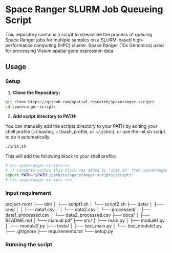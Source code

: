 # Space Ranger SLURM Job Queueing Script

This repository contains a script to streamline the process of queuing Space Ranger jobs for multiple samples on a SLURM-based high-performance computing (HPC) cluster. Space Ranger (10x Genomics) used for processing Visium spatial gene expression data.

## Usage

### Setup

1. **Clone the Repository:**

```bash
git clone https://github.com/spatial-research/spaceranger-scripts
cd spaceranger-scripts
```

2. **Add script directory to PATH:**

You can manually add the scripts directory to your PATH by editing your shell profile (~/.bashrc, ~/.bash_profile, or ~/.zshrc), or use the init.sh script to do it automatically.

```bash
./init.sh
```

This will add the following block to your shell profile:

```bash
# >>> spaceranger-scripts>>>
# !! Contents within this block was added by 'init.sh' from spaceranger-scripts !!
export PATH="$PATH:/path/to/spaceranger-scripts/scripts"
# <<< spaceranger-scripts <<<
```

### Input requirement

project-root/ ├── bin/ │ ├── script1.sh │ └── script2.sh ├── data/ │ ├── raw/ │ │ ├── data1.csv │ │ └── data2.csv │ └── processed/ │ ├── data1_processed.csv │ └── data2_processed.csv ├── docs/ │ ├── README.md │ └── manual.pdf ├── src/ │ ├── main.py │ ├── module1.py │ └── module2.py ├── tests/ │ ├── test_main.py │ └── test_module1.py ├── .gitignore ├── requirements.txt └── setup.py

### Running the script

